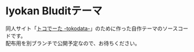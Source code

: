 # Iyokan Bluditテーマ

同人サイト「[トコでーた -tokodata-](https://via.rossa.cc/tokodata/)」のために作った自作テーマのソースコードです。<br>
配布用を別ブランチで公開予定なので、お待ちください。
